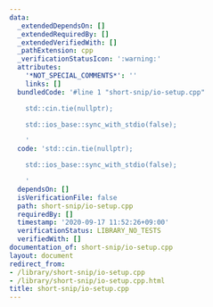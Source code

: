 ```yaml
---
data:
  _extendedDependsOn: []
  _extendedRequiredBy: []
  _extendedVerifiedWith: []
  _pathExtension: cpp
  _verificationStatusIcon: ':warning:'
  attributes:
    '*NOT_SPECIAL_COMMENTS*': ''
    links: []
  bundledCode: '#line 1 "short-snip/io-setup.cpp"

    std::cin.tie(nullptr);

    std::ios_base::sync_with_stdio(false);

    '
  code: 'std::cin.tie(nullptr);

    std::ios_base::sync_with_stdio(false);

    '
  dependsOn: []
  isVerificationFile: false
  path: short-snip/io-setup.cpp
  requiredBy: []
  timestamp: '2020-09-17 11:52:26+09:00'
  verificationStatus: LIBRARY_NO_TESTS
  verifiedWith: []
documentation_of: short-snip/io-setup.cpp
layout: document
redirect_from:
- /library/short-snip/io-setup.cpp
- /library/short-snip/io-setup.cpp.html
title: short-snip/io-setup.cpp
---
```

